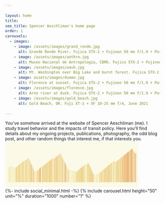 ```yaml
---

layout: home
title: 
seo_title: Spencer Aeschliman's home page
order: 1
carousels:
  - images:
    - image: /assets/images/grand_ronde.jpg
      alt: Grande Ronde River. Fujica STX-2 + Fujinon 50 mm f/1.9 + Portra 400, June 2023 
    - image: /assets/images/anthro.jpg
      alt: Museo Nacional de Antropología, CDMX. Fujica STX-2 + Fujinon 50 mm f/1.9 + Portra 400, March 2023
    - image: /assets/images/wash.jpg
      alt: Mt. Washington over Big Lake and burnt forest. Fujica STX-2 + Fujinon 50 mm f/1.9 + Portra 400, July 2023
    - image: assets/images/duomo.jpg
      alt: Florence at sunset. Fujica STX-2 + Fujinon 50 mm f/1.9 + Porta 400, August 2023
    - image: /assets/images/florence.jpg
      alt: Arno river at dusk. Fujica STX-2 + Fujinon 50 mm f/1.9 + Porta 400, August 2023
    - image: /assets/images/gold_beach.jpg
      alt: Gold Beach, OR. Fuji XT-3 + XF 10-25 mm f/4, June 2021 

---
```


<div class="intro">You've somehow arrived at the website of Spencer Aeschliman (me). I study travel behavior and the impacts of transit policy. Here you'll find details about my ongoing projects, publications, photography, the odd blog post, and other random things that interest me, if that interests you.</div>

<div class="above_img_banner">

  <div class="pic"><a href="https://escapecollective.com/preview-tour-de-france-2023-stage-17/"><img src="assets/images/loze_profile.png" alt="" width="435" height="150"></a></div>

</div>
{%- include social_minimal.html -%}
{% include carousel.html height="50" unit="%" duration="1000" number="1" %}

<!-- 
<div class="recent-posts">
  <h2>Recent Posts</h2>
  {% for post in site.posts limit:5 %}
    <article class="post-preview">
      <h3><a href="{{ post.url | relative_url }}">{{ post.title }}</a></h3>
      <p class="post-meta">{{ post.date | date: "%B %d, %Y" }}</p>
      <div class="post-excerpt">
        {{ post.excerpt }}
      </div>
      <a href="{{ post.url | relative_url }}" class="read-more">Read more →</a>
    </article>
  {% endfor %}
</div>
-->

<style>

/* .post-preview {
  margin-bottom: 2rem;
  padding-bottom: 1rem;
  border-bottom: 1px solid #eee;
}

.post-preview h3 {
  margin-bottom: 0.5rem;
}

.post-preview h3 a {
  text-decoration: none;
  color: #333;
}

.post-preview h3 a:hover {
  color: #0066cc;
}

.post-meta {
  color: #666;
  font-size: 0.9rem;
  margin-bottom: 0.5rem;
}

.post-excerpt {
  margin-bottom: 0.5rem;
}

.read-more {
  color: #0066cc;
  text-decoration: none;
  font-weight: bold; 
} */

.above_img_banner{
  position: relative;
}

.pic{
  display: inline-block;
}

.intro {
  display: inline-block;
}

</style>